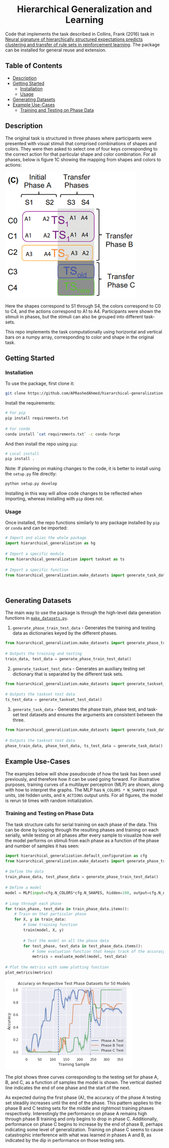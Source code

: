 <div align="center">

# Hierarchical Generalization and Learning

</div>

Code that implements the task described in Collins, Frank (2016) task in
[Neural signature of hierarchically structured expectations predicts clustering and transfer of rule sets in reinforcement learning][1].
The package can be installed for general reuse and extension.

<!-- markdown-toc start - Don't edit this section. Run M-x markdown-toc-refresh-toc -->
## Table of Contents

  - [Description](#description)
  - [Getting Started](#getting-started)
    - [Installation](#installation)
    - [Usage](#usage)
  - [Generating Datasets](#generating-datasets)
  - [Example Use-Cases](#example-use-cases)
    - [Training and Testing on Phase Data](#training-and-testing-on-phase-data)

<!-- markdown-toc end -->

## Description

The original task is structured in three phases where participants were presented
with visual stimuli that comprised combinations of shapes and colors. They were
then asked to select one of four keys corresponding to the correct action for
that particular shape and color combination. For all phases, below is figure 1C
showing the mapping from shapes and colors to actions:

<img src="images/phases_shapes_colors_actions.png" class="center"> 

Here the shapes correspond to S1 through S4, the colors correspond to C0 to C4,
and the actions correspond to A1 to A4. Participants were shown the stimuli in
phases, but the stimuli can also be grouped into different task-sets.

This repo implements the task computationally using horizontal and vertical bars
on a numpy array, corresponding to color and shape in the original task.

## Getting Started

### Installation

To use the package, first clone it:

```bash
git clone https://github.com/APRashedAhmed/hierarchical-generalization.git
```

Install the requirements:

```bash
# For pip
pip install requirements.txt

# For conda
conda install `cat requirements.txt` -c conda-forge
```

And then install the repo using `pip`:
```bash
# Local install
pip install .
```

Note: If planning on making changes to the code, it is better to install using
the `setup.py` file directly:
```bash
python setup.py develop
```
Installing in this way will allow code changes to be reflected when importing,
whereas installing with `pip` does not.

### Usage

Once installed, the repo functions similarly to any package installed by `pip`
or `conda` and can be imported:

```python
# Import and alias the whole package
import hierarchical_generalization as hg

# Import a specific module
from hierarchical_generalization import taskset as ts

# Import a specific function
from hierarchical_generalization.make_datasets import generate_task_data
```
<br>

## Generating Datasets

The main way to use the package is through the high-level data generation
functions in [`make_datasets.py`](hierarchical_generalization/make_datasets.py). 

1. `generate_phase_train_test_data` - Generates the training and testing data
as dictionaries keyed by the different phases.

```python
from hierarchical_generalization.make_datasets import generate_phase_train_test_data

# Outputs the training and testing
train_data, test_data = generate_phase_train_test_data() 
```

2. `generate_taskset_test_data` - Generates an auxiliary testing set 
dictionary that is separated by the different task sets.

```python
from hierarchical_generalization.make_datasets import generate_taskset_test_data

# Outputs the taskset test data
ts_test_data = generate_taskset_test_data()
```

3. `generate_task_data` - Generates the phase train, phase test, and task-set
test datasets and ensures the arguments are consistent between the three.

```python
from hierarchical_generalization.make_datasets import generate_task_data

# Outputs the taskset test data
phase_train_data, phase_test_data, ts_test_data = generate_task_data()
```

## Example Use-Cases

The examples below will show pseudocode of how the task has been used previously, 
and therefore how it can be used going forward. For illustrative purposes, 
training curves of a multilayer perceptron (MLP) are shown, along with how to 
interpret the graphs. The MLP has `N_COLORS * N_SHAPES` input units, `100`
hidden units, and `N_ACTIONS` output units. For all figures, the model is rerun
`50` times with random initialization.

### Training and Testing on Phase Data

The task structure calls for serial training on each phase of the data. This can
be done by looping through the resulting phases and training on each serially,
while testing on all phases after every sample to visualize how well the model
performs on stimuli from each phase as a function of the phase and number of
samples it has seen:

```python
import hierarchical_generalization.default_configuration as cfg
from hierarchical_generalization.make_datasets import generate_phase_train_test_data

# Define the data
train_phase_data, test_phase_data = generate_phase_train_test_data() 

# Define a model
model = MLP(input=cfg.N_COLORS*cfg.N_SHAPES, hidden=100, output=cfg.N_ACTIONS)

# Loop through each phase
for train_phase, test_data in train_phase_data.items():
    # Train on that particular phase
    for X, y in train_data:
        # Some training function
        train(model, X, y) 
		
        # Test the model on all the phase data
        for test_phase, test_data in test_phase_data.items():
            # Some evaluation function that keeps track of the accuracy
            metrics = evaluate_model(model, test_data)
			
# Plot the metrics with some plotting function
plot_metrics(metrics)
```

<img src="images/phase_train_test.png" class="center"> 

The plot shows three curves corresponding to the testing set for phase A, B, and
C, as a function of samples the model is shown. The vertical dashed line 
indicates the end of one phase and the start of the next. 

As expected during the first phase (A), the accuracy of the phase A testing set 
steadily increases until the end of the phase. This pattern applies to the phase
B and C testing sets for the middle and rightmost training phases respectively.
Interestingly the performance on phase A remains high through phase B training
and only begins to drop in phase C. Additionally, performance on phase C begins
to increase by the end of phase B, perhaps indicating some level of 
generalization. Training on phase C seems to cause catastrophic interference
with what was learned in phases A and B, as indicated by the dip in performance
on those testing sets.

<!-- Markdown References -->

[1]: https://pubmed.ncbi.nlm.nih.gov/27082659/
